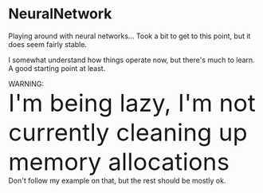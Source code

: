 # NeuralNetwork

Playing around with neural networks... Took a bit to get to this point, but it does seem fairly stable.

I somewhat understand how things operate now, but there's much to learn.<br>
A good starting point at least.

WARNING:<br>
<font size=8>I'm being lazy, I'm not currently cleaning up memory allocations<br></font>
Don't follow my example on that, but the rest should be mostly ok.